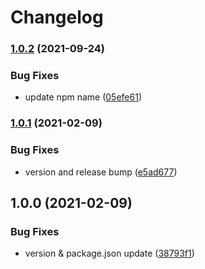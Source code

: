 # Changelog

### [1.0.2](https://www.github.com/donkeyclip/motorcortex-counter/compare/v1.0.1...v1.0.2) (2021-09-24)


### Bug Fixes

* update npm name ([05efe61](https://www.github.com/donkeyclip/motorcortex-counter/commit/05efe61ebac633960ad4a067762daf09624d6df0))

### [1.0.1](https://www.github.com/kissmybutton/motorcortex-counter/compare/v1.0.0...v1.0.1) (2021-02-09)


### Bug Fixes

* version and release bump ([e5ad677](https://www.github.com/kissmybutton/motorcortex-counter/commit/e5ad677b6e3e7f2ddc083f0d947b7cdd2413a514))

## 1.0.0 (2021-02-09)


### Bug Fixes

* version & package.json update ([38793f1](https://www.github.com/kissmybutton/motorcortex-counter/commit/38793f1940ca6b107903ed7aeeaaecaed5729919))
